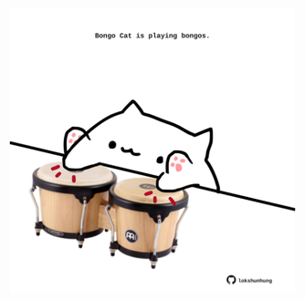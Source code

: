 <!-- built at 16/10/2025, 19:00:30 UTC -->
<p align="center">
  <img width="500" height="500" src="./ReadmeImage.svg">
</p>

